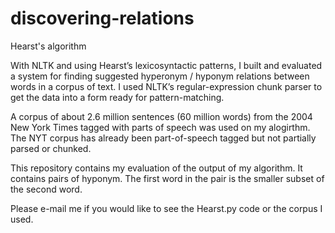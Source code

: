 # discovering-relations
Hearst's algorithm 

With NLTK and using Hearst’s lexicosyntactic patterns, I built and evaluated a system for finding suggested hyperonym / hyponym relations between words in a corpus of text. I used NLTK’s regular-expression chunk parser to get the data into a form ready for pattern-matching.

A corpus of about 2.6 million sentences (60 million words) from the 2004 New York Times tagged with parts of speech was used on my alogirthm. The NYT corpus has already been part-of-speech tagged but not partially parsed or chunked.   

This repository contains my evaluation of the output of my algorithm. It contains pairs of hyponym. The first word in the pair is the smaller subset of the second word. 

Please e-mail me if you would like to see the Hearst.py code or the corpus I used. 
